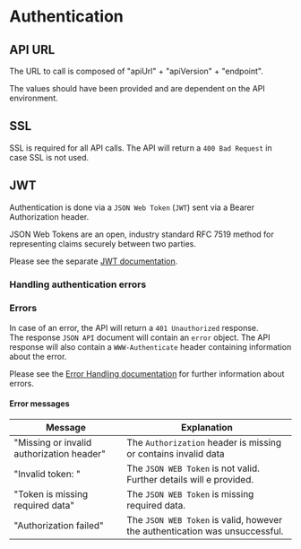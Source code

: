 # Authentication

## API URL

The URL to call is composed of "apiUrl" + "apiVersion" + "endpoint".

The values should have been provided and are dependent on the API environment.

## SSL

SSL is required for all API calls.
The API will return a `400 Bad Request` in case SSL is not used.

## JWT

Authentication is done via a `JSON Web Token` (`JWT`) sent via a Bearer Authorization header.

JSON Web Tokens are an open, industry standard RFC 7519 method for representing claims securely between two parties.

Please see the separate [JWT documentation](/docs/JWT.md).

### Handling authentication errors

### Errors

In case of an error, the API will return a `401 Unauthorized` response.  
The response `JSON API` document will contain an `error` object.
The API response will also contain a `WWW-Authenticate` header containing information about the error.

Please see the [Error Handling documentation](/docs/ErrorHandling.md) for further information about errors.  

#### Error messages

| Message                                   | Explanation                                                                 |
|-------------------------------------------|-----------------------------------------------------------------------------|
| "Missing or invalid authorization header" | The `Authorization` header is missing or contains invalid data              |
| "Invalid token: <further details>"        | The `JSON WEB Token` is not valid. Further details will e provided.         |
| "Token is missing required data"          | The `JSON WEB Token` is missing required data.                              |
| "Authorization failed"                    | The `JSON WEB Token` is valid, however the authentication was unsuccessful. |
